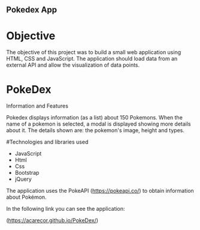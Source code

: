 ## Pokedex App

# Objective 

The objective of this project was to build a small web application using HTML, CSS and JavaScript. The application should load data from an external API and allow the visualization of data points.

# PokeDex
Information and Features 

Pokedex displays information (as a list) about 150 Pokemons. When the name of a pokemon is selected, a modal is displayed showing more details about it.
 The details shown are: the pokemon's image, height and types. 

#Technologies and libraries used

* JavaScript
* Html
* Css
* Bootstrap
* jQuery

The application uses the PokeAPI (https://pokeapi.co/) to obtain information about Pokémon.

In the following link you can see the application:

(https://acarecor.github.io/PokeDex/)
